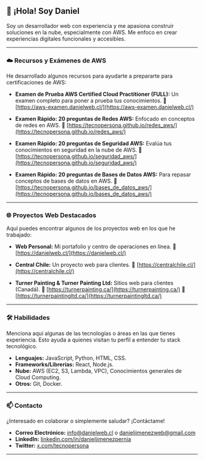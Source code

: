 ## 👋 ¡Hola! Soy Daniel

Soy un desarrollador web con experiencia y me apasiona construir soluciones en la nube, especialmente con AWS. Me enfoco en crear experiencias digitales funcionales y accesibles.

---
### ☁️ Recursos y Exámenes de AWS

He desarrollado algunos recursos para ayudarte a prepararte para certificaciones de AWS:

* **Examen de Prueba AWS Certified Cloud Practitioner (FULL):** Un examen completo para poner a prueba tus conocimientos.
    🔗 [https://aws-examen.danielweb.cl/](https://aws-examen.danielweb.cl/)

* **Examen Rápido: 20 preguntas de Redes AWS:** Enfocado en conceptos de redes en AWS.
    🔗 [https://tecnopersona.github.io/redes_aws/](https://tecnopersona.github.io/redes_aws/)

* **Examen Rápido: 20 preguntas de Seguridad AWS:** Evalúa tus conocimientos en seguridad en la nube de AWS.
    🔗 [https://tecnopersona.github.io/seguridad_aws/](https://tecnopersona.github.io/seguridad_aws/)

* **Examen Rápido: 20 preguntas de Bases de Datos AWS:** Para repasar conceptos de bases de datos en AWS.
    🔗 [https://tecnopersona.github.io/bases_de_datos_aws/](https://tecnopersona.github.io/bases_de_datos_aws/)

---

### 🌐 Proyectos Web Destacados

Aquí puedes encontrar algunos de los proyectos web en los que he trabajado:

* **Web Personal:** Mi portafolio y centro de operaciones en línea.
    🔗 [https://danielweb.cl/](https://danielweb.cl/)

* **Central Chile:** Un proyecto web para clientes.
    🔗 [https://centralchile.cl/](https://centralchile.cl/)

* **Turner Painting & Turner Painting Ltd:** Sitios web para clientes (Canadá).
    🔗 [https://turnerpainting.ca/](https://turnerpainting.ca/)
    🔗 [https://turnerpaintingltd.ca/](https://turnerpaintingltd.ca/)

---

### 🛠️ Habilidades

Menciona aquí algunas de las tecnologías o áreas en las que tienes experiencia. Esto ayuda a quienes visitan tu perfil a entender tu stack tecnológico.

* **Lenguajes:** JavaScript, Python, HTML, CSS.
* **Frameworks/Librerías:** React, Node.js.
* **Nube:** AWS (EC2, S3, Lambda, VPC), Conocimientos generales de Cloud Computing.
* **Otros:** Git, Docker.

---

### 📫 Contacto

¿Interesado en colaborar o simplemente saludar? ¡Contáctame!

* **Correo Electrónico:** info@danielweb.cl o danieljimenezweb@gmail.com
* **LinkedIn:** [linkedin.com/in/danieljimenezpernia](https://www.linkedin.com/in/danieljimenezpernia/)
* **Twitter:** [x.com/tecnopersona](https://x.com/tecnopersona)

---
